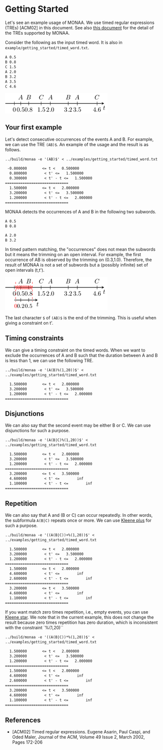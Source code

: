 Getting Started
===============

Let's see an example usage of MONAA. We use timed regular expressions (TREs) [ACM02] in this document.
See also [this document](./TRE.md) for the detail of the TREs supported by MONAA.

Consider the following as the input timed word. It is also in `example/getting_started/timed_word.txt`.

``` {.example}
A 0.5
B 0.8
C 1.5
A 2.0
B 3.2
A 3.5
C 4.6
```

![The example timed word](./fig/getting_started/timed_word.png)

Your first example
------------------

Let's detect consecutive occurrences of the events A and B. For
example, we can use the TRE `(AB)$`. An example of the usage and the
result is as follows.

```
../build/monaa -e '(AB)$' < ../examples/getting_started/timed_word.txt
```

```
 -0.000000       <= t <   0.500000
  0.800000        < t' <=   1.500000
  0.300000        < t' - t <=   1.500000
=============================
  1.500000       <= t <   2.000000
  3.200000        < t' <=   3.500000
  1.200000        < t' - t <=   2.000000
=============================
```

MONAA detects the occurrences of A and B in the following two subwords.

``` {.example}
A 0.5
B 0.8
```

``` {.example}
A 2.0
B 3.2
```

In timed pattern matching, the "occurrences" does not mean the
subwords but it means the trimming on an open interval. For example, the
first occurrence of AB is observed by the trimming on (0.3,1.0).
Therefore, the result of MONAA is not a set of subwords but a (possibly
infinite) set of open intervals (t,t').

![The trimmed timed word from 0.3 to 1.0](./fig/getting_started/timed_word_trimmed.png)

The last character `$` of `(AB)$` is the end of the trimming. This is
useful when giving a constraint on t'.

Timing constraints
------------------

We can give a timing constraint on the timed words. When we want to
exclude the occurrences of A and B such that the duration between A and
B is less than 1, we can use the following TRE.

```
../build/monaa -e '(A(B)%(1,20))$' < ../examples/getting_started/timed_word.txt
```

```
  1.500000       <= t <   2.000000
  3.200000        < t' <=   3.500000
  1.200000        < t' - t <=   2.000000
=============================
```

Disjunctions
------------

We can also say that the second event may be either B or C. We can use
disjunctions for such a purpose.

```
../build/monaa -e '(A(B|C)%(1,20))$' < ../examples/getting_started/timed_word.txt
```

```
  1.500000       <= t <   2.000000
  3.200000        < t' <=   3.500000
  1.200000        < t' - t <=   2.000000
=============================
  3.200000       <= t <   3.500000
  4.600000        < t' <=        inf
  1.100000        < t' - t <=        inf
=============================
```

Repetition
----------

We can also say that A and (B or C) can occur repeatedly. 
In other words, the subformula `A(B|C)` repeats once or more.
We can use [Kleene plus](https://en.wikipedia.org/wiki/Kleene_star#Kleene_plus) for such a purpose.

```
../build/monaa -e '((A(B|C))+%(1,20))$' < ../examples/getting_started/timed_word.txt
```

```
  1.500000       <= t <   2.000000
  3.200000        < t' <=   3.500000
  1.200000        < t' - t <=   2.000000
=============================
  1.500000       <= t <   2.000000
  4.600000        < t' <=        inf
  2.600000        < t' - t <=        inf
=============================
  3.200000       <= t <   3.500000
  4.600000        < t' <=        inf
  1.100000        < t' - t <=        inf
=============================
```

If you want match zero times repetition, i.e., empty events, you can use [Kleene star](https://en.wikipedia.org/wiki/Kleene_star).
We note that in the current example, this does not change the result because zero times repetition has zero duration, which is inconsistent with the constraint `%(1,20)``

```
../build/monaa -e '((A(B|C))*%(1,20))$' < ../examples/getting_started/timed_word.txt
```

```
  1.500000       <= t <   2.000000
  3.200000        < t' <=   3.500000
  1.200000        < t' - t <=   2.000000
=============================
  1.500000       <= t <   2.000000
  4.600000        < t' <=        inf
  2.600000        < t' - t <=        inf
=============================
  3.200000       <= t <   3.500000
  4.600000        < t' <=        inf
  1.100000        < t' - t <=        inf
=============================
```

References
-------------

- [ACM02] Timed regular expressions. Eugene Asarin, Paul Caspi, and Oded Maler, Journal of the ACM, Volume 49 Issue 2, March 2002, Pages 172-206
